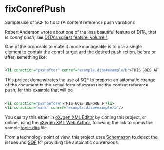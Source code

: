 # fixConrefPush

Sample use of SQF to fix DITA content reference push variations


Robert Anderson wrote about one of the less beautiful feature of DITA, that is *conref push*, see
[DITA's ugliest feature: volume 1](http://metadita.org/toolkit/uglyfeature.html).

One of the proposals to make it mode manageable is to use a single element to 
contain the conref target and the desired push action, before or after, something like:

```xml

<li conaction="pushafter" conref="example.dita#example/b">THIS GOES AFTER B</li>

```

This project demonstrates the use of SQF to propose an automatic change of the document to 
the actual form of expressing the content reference push, for this example that will be

```xml

<li conaction="pushbefore">THIS GOES BEFORE B</li>
<li conaction="mark" conref="example.dita#example/b"/>

```

You can try this either in [oXygen XML Editor](http://www.oxygenxml.com) by cloning this 
project, or online, using the [oXygen XML Web Author](https://www.oxygenxml.com/xml_web_author.html), 
following the link to opens the sample [topic.dita](https://www.oxygenxml.com/webapp-demo-aws/app/oxygen.html?url=github%3A%2F%2FgetFileContent%2Fgeorgebina%2FfixConrefPush%2Fmaster%2Ftopic.dita&tags-mode=full-tags-with-attributes) file. 

From a technology point of view, this project uses [Schematron](http://schematron.com/) to detect the issues and [SQF](http://schematron-quickfix.github.io/sqf/publishing-snapshots/April2015Draft/spec/SQFSpec.html) for providing the automatic conversions.